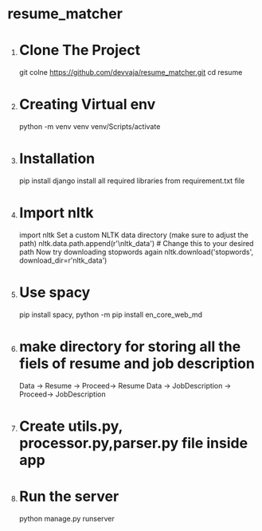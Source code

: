 # resume_matcher
1. # Clone The Project
   git colne https://github.com/devvaja/resume_matcher.git
   cd resume
2. # Creating Virtual env
   python -m venv venv
   venv/Scripts/activate 
3. # Installation
   pip install django
   install all required libraries from requirement.txt file
4. # Import nltk
   import nltk
    Set a custom NLTK data directory (make sure to adjust the path)
    nltk.data.path.append(r'\nltk_data')  # Change this to your desired path
    Now try downloading stopwords again
    nltk.download('stopwords', download_dir=r'nltk_data')
5. # Use spacy
   pip install spacy,
   python -m pip install en_core_web_md
6. # make directory for storing all the fiels of resume and job description
   Data -> Resume -> Proceed-> Resume
   Data -> JobDescription -> Proceed-> JobDescription
7. # Create utils.py, processor.py,parser.py file inside app
8. # Run the server
   python manage.py runserver
